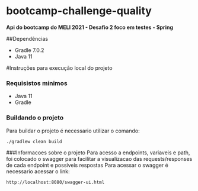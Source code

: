 # bootcamp-challenge-quality

**Api do bootcamp do MELI 2021 - Desafio 2 foco em testes - Spring**

##Dependências
- Gradle 7.0.2
- Java 11

#Instruções para execução local do projeto
### Requisistos mínimos
- Java 11
- Gradle

### Buildando o projeto
Para buildar o projeto é necessario utilizar o comando:

``./gradlew clean build``

###Informacoes sobre o projeto
Para acesso a endpoints, variaveis e path, foi colocado o swagger para facilitar a visualizacao das requests/responses de cada endpoint e possiveis respostas
Para acessar o swagger é necessario acessar o link:

``http://localhost:8080/swagger-ui.html``
